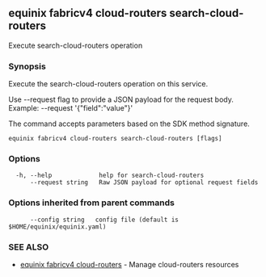## equinix fabricv4 cloud-routers search-cloud-routers

Execute search-cloud-routers operation

### Synopsis

Execute the search-cloud-routers operation on this service.

Use --request flag to provide a JSON payload for the request body.
Example: --request '{"field":"value"}'

The command accepts parameters based on the SDK method signature.

```
equinix fabricv4 cloud-routers search-cloud-routers [flags]
```

### Options

```
  -h, --help             help for search-cloud-routers
      --request string   Raw JSON payload for optional request fields
```

### Options inherited from parent commands

```
      --config string   config file (default is $HOME/equinix/equinix.yaml)
```

### SEE ALSO

* [equinix fabricv4 cloud-routers](equinix_fabricv4_cloud-routers.md)	 - Manage cloud-routers resources

